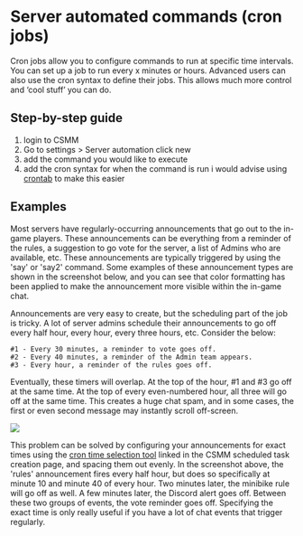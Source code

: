 # Server automated commands (cron jobs)


Cron jobs allow you to configure commands to run at specific time intervals. You can set up a job to run every x minutes or hours. Advanced users can also use the cron syntax to define their jobs. This allows much more control and ‘cool stuff’ you can do.

## Step-by-step guide

1.  login to CSMM
2.  Go to settings > Server automation click new  
3.  add the command you would like to execute 
4.  add the cron syntax for when the command is run i would advise using [crontab](https://crontab.guru) to make this easier   

## Examples

Most servers have regularly-occurring announcements that go out to the in-game players. These announcements can be everything from a reminder of the rules, a suggestion to go vote for the server, a list of Admins who are available, etc. These announcements are typically triggered by using the 'say' or 'say2' command. Some examples of these announcement types are shown in the screenshot below, and you can see that color formatting has been applied to make the announcement more visible within the in-game chat.  
      
Announcements are very easy to create, but the scheduling part of the job is tricky. A lot of server admins schedule their announcements to go off every half hour, every hour, every three hours, etc. Consider the below:  
      
    #1 - Every 30 minutes, a reminder to vote goes off.  
    #2 - Every 40 minutes, a reminder of the Admin team appears.  
    #3 - Every hour, a reminder of the rules goes off.  
      
Eventually, these timers will overlap. At the top of the hour, #1 and #3 go off at the same time. At the top of every even-numbered hour, all three will go off at the same time. This creates a huge chat spam, and in some cases, the first or even second message may instantly scroll off-screen.   
      
![](/assets/images/CSMM/commonAdminTasks/5210470.png)  
      
This problem can be solved by configuring your announcements for exact times using the [cron time selection tool](https://crontab.guru/) linked in the CSMM scheduled task creation page, and spacing them out evenly. In the screenshot above, the 'rules' announcement fires every half hour, but does so specifically at minute 10 and minute 40 of every hour. Two minutes later, the minibike rule will go off as well. A few minutes later, the Discord alert goes off. Between these two groups of events, the vote reminder goes off. Specifying the exact time is only really useful if you have a lot of chat events that trigger regularly.

